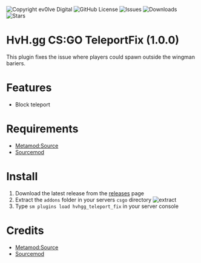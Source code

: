 ![Copyright ev0lve Digital](https://img.shields.io/badge/Copyright-ev0lve%20Digital-blue) ![GitHub License](https://img.shields.io/github/license/HvH-gg/CSGO-TeleportFix) ![Issues](https://img.shields.io/github/issues/HvH-gg/CSGO-TeleportFix) ![Downloads](https://img.shields.io/github/downloads/HvH-gg/CSGO-TeleportFix/total) ![Stars](https://img.shields.io/github/stars/HvH-gg/CSGO-TeleportFix)

# HvH.gg CS:GO TeleportFix (1.0.0)

This plugin fixes the issue where players could spawn outside the wingman bariers.

# Features
- Block teleport

# Requirements
- [Metamod:Source](https://www.sourcemm.net/downloads.php/?branch=stable)
- [Sourcemod](https://www.sourcemod.net/downloads.php?branch=stable)

# Install
1. Download the latest release from the [releases](https://github.com/HvH-gg/CSGO-Essentials/releases) page
2. Extract the `addons` folder in your servers `csgo` directory
![extract](https://du.hurenso.hn/r/63EGKE.png)
3. Type `sm plugins load hvhgg_teleport_fix` in your server console

# Credits
- [Metamod:Source](https://www.sourcemm.net/)
- [Sourcemod](https://www.sourcemod.net/)